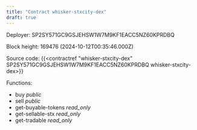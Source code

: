 ```yaml
---
title: "Contract whisker-stxcity-dex"
draft: true
---
```

Deployer: SP2SY571GC9GSJEHSW1W7M9KF1EACC5NZ60KPRDBQ


 



Block height: 169476 (2024-10-12T00:35:46.000Z)

Source code: {{<contractref "whisker-stxcity-dex" SP2SY571GC9GSJEHSW1W7M9KF1EACC5NZ60KPRDBQ whisker-stxcity-dex>}}

Functions:

* buy _public_
* sell _public_
* get-buyable-tokens _read_only_
* get-sellable-stx _read_only_
* get-tradable _read_only_
